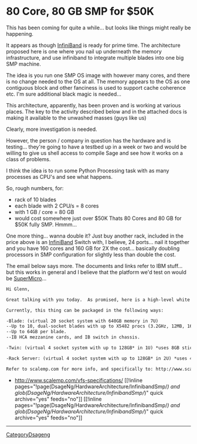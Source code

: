

# 80 Core, 80 GB SMP for $50K

This has been coming for quite a while... but looks like things might really be happening. 

It appears as though <a href="/InfiniBand">InfiniBand</a> is ready for prime time.  The architecture proposed here is one where you nail up underneath the memory infrastructure, and use infiniband to integrate multiple blades into one big SMP machine.   

The idea is you run one SMP OS image with however many cores, and there is no change needed to the OS at all.  The memory appears to the OS as one contiguous block and other fanciness is used to support cache coherence etc.  I'm sure additional black magic is needed... 

This architecture, apparently, has been proven and is working at various places.  The key to the activity described below and in the attached docs is making it available to the unwashed masses (guys like us) 

Clearly, more investigation is needed. 

However, the person / company in question has the hardware and is testing... they're going to have a testbed up in a week or two and would be willing to give us shell access to compile Sage and see how it works on a class of problems. 

I think the idea is to run some Python Processing task with as many processes as CPU's and see what happens. 

So, rough numbers, for: 

* rack of 10 blades  
* each blade with 2 CPU/s = 8 cores  
* with 1 GB / core = 80 GB 
* would cost somewhere just over $50K 
Thats 80 Cores and 80 GB for $50K fully SMP.  Hmmm... 

One more thing... wanna double it?  Just buy another rack, included in the price above is an <a href="/InfiniBand">InfiniBand</a> Switch with, I believe, 24 ports... nail it together and you have 160 cores and 160 GB for 2X the cost... basically doubling processors in SMP configuration for slightly less than double the cost. 

The email below says more.  The documents and links refer to IBM stuff... but this works in general and I believe that the platform we'd test on would be <a href="/SuperMicro">SuperMicro</a>... 


```txt
Hi Glenn,

Great talking with you today.  As promised, here is a high-level white paper on the vSMP arch, and some more customer-facing documentation.  In the blade space, it looks like it presently works with a two-socket, Intel Seaburg chipset blade, for a total of 8 cores and up to 64GB per blade.  The Seaburg chipset gives access to the 1600MHz procs and 800MHz memory, so that fits well with apps. that are bound by cycles and FSB memory transfers. 

Currently, this thing can be packaged in the following ways:

-Blade: (virtual 20 socket system with 640GB memory in 7U)
--Up to 10, dual-socket blades with up to X5482 procs (3.2GHz, 12MB, 1600FSB)
--Up to 64GB per blade.  
--IB HCA mezzanine cards, and IB switch in chassis.

-Twin: (virtual 4 socket system with up to 128GB* in 1U) *uses 8GB sticks

-Rack Server: (virtual 4 socket system with up to 128GB* in 2U) *uses 4GB sticks

Refer to scalemp.com for more info, and specifically to: http://www.scalemp.com/vfs-specifications/ for their hardware qual. list.
```
* <a href="http://www.scalemp.com/vfs-specifications/">http://www.scalemp.com/vfs-specifications/</a> 
[[!inline pages="!page(DsageNg/HardwareArchitecture/InfinibandSmp/*) and glob(DsageNg/HardwareArchitecture/InfinibandSmp/*)" quick archive="yes" feeds="no"]] [[!inline pages="!page(DsageNg/HardwareArchitecture/InfinibandSmp/*) and glob(DsageNg/HardwareArchitecture/InfinibandSmp/*)" quick archive="yes" feeds="no"]] 



---

 <a href="/CategoryDsageng">CategoryDsageng</a> 
